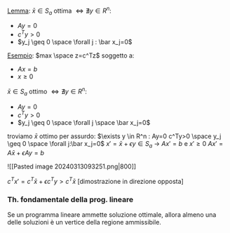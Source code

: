 <u>Lemma</u>: $\bar x \in S_a$ ottima $\iff \nexists y \in R^n :$
- $Ay = 0$
- $c^Ty>0$
- $y_j \geq 0 \space \forall j : \bar x_j=0$

<u>Esempio</u>: $max \space z=c^Tz$
soggetto a: 
- $Ax=b$
- $x \geq 0$

$\bar x \in S_a$ ottimo $\iff \nexists y \in R^n :$
- $Ay=0$
- $c^Ty >0$
- $y_j \geq 0 \space \forall j \space \bar x_j=0$

troviamo $\bar x$ ottimo per assurdo:
$\exists y \in R^n : Ay=0 c^Ty>0 \space y_j \geq 0 \space \forall j:\bar x_j=0$
$x'=\bar x+\epsilon y \in S_a$ -> $Ax'=b$ e $x' \geq 0$
$Ax'=A\bar x + \epsilon Ay=b$

![[Pasted image 20240313093251.png|800]]

$c^T x'=c^T \bar x + \epsilon c^Ty > c^T \bar x$
[dimostrazione in direzione opposta]

### Th. fondamentale della prog. lineare
Se un programma lineare ammette soluzione ottimale, allora almeno una delle soluzioni è un vertice della regione ammissibile.

